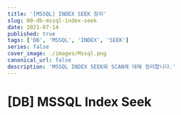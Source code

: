 ```yaml
---
title: '[MSSQL] INDEX SEEK 정리'
slug: 00-db-mssql-index-seek
date: 2021-07-14
published: true
tags: ['DB', 'MSSQL', 'INDEX', 'SEEK']
series: false
cover_image: ./images/Mssql.png
canonical_url: false
description: 'MSSQL INDEX SEEK와 SCAN에 대해 정리합니다.'
---
```


# [DB] MSSQL Index Seek
